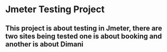 # Jmeter Testing Project
## This project is about testing in Jmeter, there are two sites being tested one is about booking and another is about Dimani
### 
